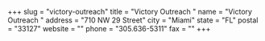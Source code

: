 +++
slug = "victory-outreach"
title = "Victory Outreach "
name = "Victory Outreach "
address = "710 NW 29 Street"
city = "Miami"
state = "FL"
postal = "33127"
website = ""
phone = "305.636-5311"
fax = ""
+++
